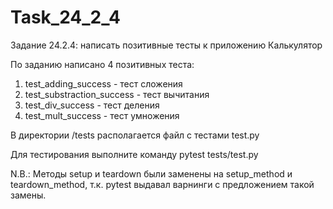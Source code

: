 # Task_24_2_4
Задание 24.2.4: написать позитивные тесты к приложению Калькулятор

По заданию написано 4 позитивных теста:
1. test_adding_success - тест сложения
2. test_substraction_success - тест вычитания
3. test_div_success - тест деления
4. test_mult_success - тест умножения

В директории /tests располагается файл с тестами test.py

Для тестирования выполните команду pytest tests/test.py

N.B.: Методы setup и teardown были заменены на setup_method и teardown_method, т.к. pytest выдавал варнинги с предложением такой замены.
